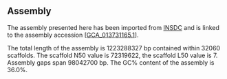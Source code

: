 **Assembly**
--------

The assembly presented here has been imported from [INSDC](http://www.insdc.org) and is linked to the assembly accession [[GCA\_013731165.1](http://www.ebi.ac.uk/ena/data/view/GCA_013731165.1)].

The total length of the assembly is 1223288327 bp contained within 32060 scaffolds.
The scaffold N50 value is 72319622, the scaffold L50 value is 7.
Assembly gaps span 98042700 bp. The GC% content of the assembly is 36.0%.
